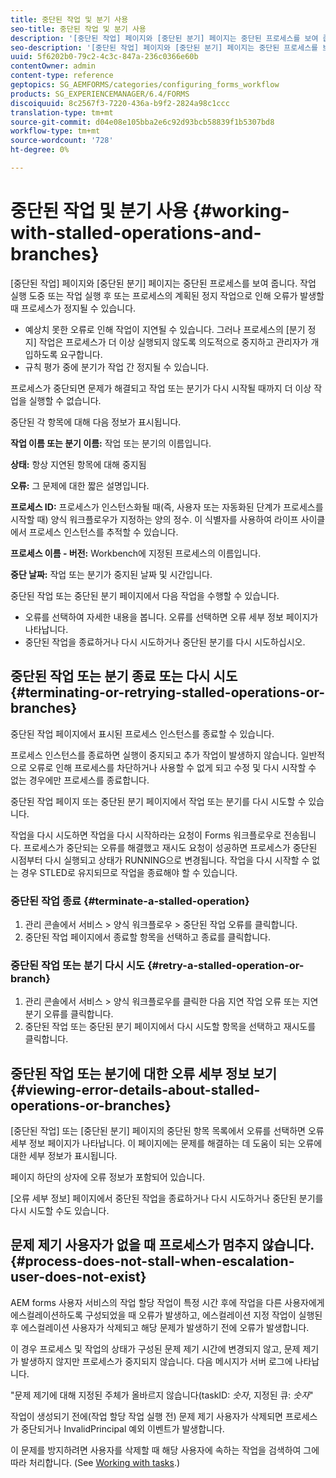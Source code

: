 ```yaml
---
title: 중단된 작업 및 분기 사용
seo-title: 중단된 작업 및 분기 사용
description: '[중단된 작업] 페이지와 [중단된 분기] 페이지는 중단된 프로세스를 보여 줍니다.'
seo-description: '[중단된 작업] 페이지와 [중단된 분기] 페이지는 중단된 프로세스를 보여 줍니다.'
uuid: 5f6202b0-79c2-4c3c-847a-236c0366e60b
contentOwner: admin
content-type: reference
geptopics: SG_AEMFORMS/categories/configuring_forms_workflow
products: SG_EXPERIENCEMANAGER/6.4/FORMS
discoiquuid: 8c2567f3-7220-436a-b9f2-2824a98c1ccc
translation-type: tm+mt
source-git-commit: d04e08e105bba2e6c92d93bcb58839f1b5307bd8
workflow-type: tm+mt
source-wordcount: '728'
ht-degree: 0%

---
```



# 중단된 작업 및 분기 사용 {#working-with-stalled-operations-and-branches}

[중단된 작업] 페이지와 [중단된 분기] 페이지는 중단된 프로세스를 보여 줍니다. 작업 실행 도중 또는 작업 실행 후 또는 프로세스의 계획된 정지 작업으로 인해 오류가 발생할 때 프로세스가 정지될 수 있습니다.

* 예상치 못한 오류로 인해 작업이 지연될 수 있습니다. 그러나 프로세스의 [분기 정지] 작업은 프로세스가 더 이상 실행되지 않도록 의도적으로 중지하고 관리자가 개입하도록 요구합니다.
* 규칙 평가 중에 분기가 작업 간 정지될 수 있습니다.

프로세스가 중단되면 문제가 해결되고 작업 또는 분기가 다시 시작될 때까지 더 이상 작업을 실행할 수 없습니다.

중단된 각 항목에 대해 다음 정보가 표시됩니다.

**작업 이름 또는 분기 이름:** 작업 또는 분기의 이름입니다.

**상태:** 항상 지연된 항목에 대해 중지됨

**오류:** 그 문제에 대한 짧은 설명입니다.

**프로세스 ID:** 프로세스가 인스턴스화될 때(즉, 사용자 또는 자동화된 단계가 프로세스를 시작할 때) 양식 워크플로우가 지정하는 양의 정수. 이 식별자를 사용하여 라이프 사이클에서 프로세스 인스턴스를 추적할 수 있습니다.

**프로세스 이름 - 버전:** Workbench에 지정된 프로세스의 이름입니다.

**중단 날짜:** 작업 또는 분기가 중지된 날짜 및 시간입니다.

중단된 작업 또는 중단된 분기 페이지에서 다음 작업을 수행할 수 있습니다.

* 오류를 선택하여 자세한 내용을 봅니다. 오류를 선택하면 오류 세부 정보 페이지가 나타납니다.
* 중단된 작업을 종료하거나 다시 시도하거나 중단된 분기를 다시 시도하십시오.

## 중단된 작업 또는 분기 종료 또는 다시 시도 {#terminating-or-retrying-stalled-operations-or-branches}

중단된 작업 페이지에서 표시된 프로세스 인스턴스를 종료할 수 있습니다.

프로세스 인스턴스를 종료하면 실행이 중지되고 추가 작업이 발생하지 않습니다. 일반적으로 오류로 인해 프로세스를 차단하거나 사용할 수 없게 되고 수정 및 다시 시작할 수 없는 경우에만 프로세스를 종료합니다.

중단된 작업 페이지 또는 중단된 분기 페이지에서 작업 또는 분기를 다시 시도할 수 있습니다.

작업을 다시 시도하면 작업을 다시 시작하라는 요청이 Forms 워크플로우로 전송됩니다. 프로세스가 중단되는 오류를 해결했고 재시도 요청이 성공하면 프로세스가 중단된 시점부터 다시 실행되고 상태가 RUNNING으로 변경됩니다. 작업을 다시 시작할 수 없는 경우 STLED로 유지되므로 작업을 종료해야 할 수 있습니다.

### 중단된 작업 종료 {#terminate-a-stalled-operation}

1. 관리 콘솔에서 서비스 > 양식 워크플로우 > 중단된 작업 오류를 클릭합니다.
1. 중단된 작업 페이지에서 종료할 항목을 선택하고 종료를 클릭합니다.

### 중단된 작업 또는 분기 다시 시도 {#retry-a-stalled-operation-or-branch}

1. 관리 콘솔에서 서비스 > 양식 워크플로우를 클릭한 다음 지연 작업 오류 또는 지연 분기 오류를 클릭합니다.
1. 중단된 작업 또는 중단된 분기 페이지에서 다시 시도할 항목을 선택하고 재시도를 클릭합니다.

## 중단된 작업 또는 분기에 대한 오류 세부 정보 보기 {#viewing-error-details-about-stalled-operations-or-branches}

[중단된 작업] 또는 [중단된 분기] 페이지의 중단된 항목 목록에서 오류를 선택하면 오류 세부 정보 페이지가 나타납니다. 이 페이지에는 문제를 해결하는 데 도움이 되는 오류에 대한 세부 정보가 표시됩니다.

페이지 하단의 상자에 오류 정보가 포함되어 있습니다.

[오류 세부 정보] 페이지에서 중단된 작업을 종료하거나 다시 시도하거나 중단된 분기를 다시 시도할 수도 있습니다.

## 문제 제기 사용자가 없을 때 프로세스가 멈추지 않습니다. {#process-does-not-stall-when-escalation-user-does-not-exist}

AEM forms 사용자 서비스의 작업 할당 작업이 특정 시간 후에 작업을 다른 사용자에게 에스컬레이션하도록 구성되었을 때 오류가 발생하고, 에스컬레이션 지정 작업이 실행된 후 에스컬레이션 사용자가 삭제되고 해당 문제가 발생하기 전에 오류가 발생합니다.

이 경우 프로세스 및 작업의 상태가 구성된 문제 제기 시간에 변경되지 않고, 문제 제기가 발생하지 않지만 프로세스가 중지되지 않습니다. 다음 메시지가 서버 로그에 나타납니다.

&quot;문제 제기에 대해 지정된 주체가 올바르지 않습니다(taskID: *숫자*, 지정된 큐: *숫자*&quot;

작업이 생성되기 전에(작업 할당 작업 실행 전) 문제 제기 사용자가 삭제되면 프로세스가 중단되거나 InvalidPrincipal 예외 이벤트가 발생합니다.

이 문제를 방지하려면 사용자를 삭제할 때 해당 사용자에 속하는 작업을 검색하여 그에 따라 처리합니다. (See [Working with tasks](/help/forms/using/admin-help/tasks.md#working-with-tasks).)
